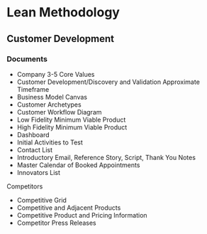 # Lean Methodology

## Customer Development

### Documents

* Company 3-5 Core Values
* Customer Development/Discovery and Validation Approximate Timeframe
* Business Model Canvas
* Customer Archetypes
* Customer Workflow Diagram 
* Low Fidelity Minimum Viable Product
* High Fidelity Minimum Viable Product
* Dashboard
* Initial Activities to Test
* Contact List
* Introductory Email, Reference Story, Script, Thank You Notes
* Master Calendar of Booked Appointments
* Innovators List

Competitors
* Competitive Grid
* Competitive and Adjacent Products
* Competitive Product and Pricing Information
* Competitor Press Releases


